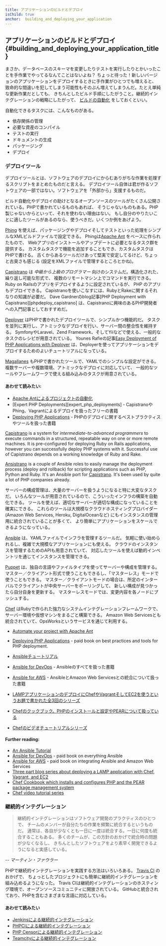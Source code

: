 ```yaml
---
title: アプリケーションのビルドとデプロイ
isChild: true
anchor:  building_and_deploying_your_application
---
```


## アプリケーションのビルドとデプロイ {#building_and_deploying_your_application_title}

まさか、データベースのスキーマを変更したりテストを実行したりとかいったことを手作業でやってるなんてことはないよね？
ちょっと待った！新しいバージョンのアプリケーションをデプロイするときに手作業がひとつでも増えると、
致命的な間違いを犯してしまう可能性もそのぶん増えてしまうんだ。たとえ単純な更新作業だとしても、
きちんとしたビルド手順にしたがうこと。継続的インテグレーションの戦略にしたがって、
[ビルドの自動化][buildautomation] をしておくといい。

自動化できるタスクには、こんなものがある。

* 依存関係の管理
* 必要な資産のコンパイル
* テストの実行
* ドキュメントの生成
* パッケージング
* デプロイ


### デプロイツール

デプロイツールとは、ソフトウェアのデプロイにからむありがちな作業を処理するスクリプトをまとめたものだと言える。
デプロイツール自体は君が作るソフトウェアの一部ではない。ソフトウェアを「外部から」支援するものだ。

ビルド自動化やデプロイの助けとなるオープンソースのツールがたくさん公開されている。PHPで書かれているものもあれば、
そうじゃないものもある。PHP製じゃないからといって、それを使わない理由はない。
もし自分のやりたいことに適したツールがあるのなら、使うべきだ。いくつか例をあげよう。

[Phing] を使えば、パッケージングやデプロイそしてテストといった処理をシンプルなXMLビルドファイルで設定できる。
Phingは[Apache Ant] をベースに作られたもので、
Webアプリのインストールやアップデートに必要となるタスク群を提供する。
カスタムタスクで機能を追加することもでき、カスタムタスクはPHPで書ける。
古くからあるツールだけあって堅実で安定してるけど、ちょっと古臭さも感じる
(設定をXMLファイルで管理するところとかね)。

[Capistrano] は
*中級から上級のプログラマー* 向けのシステムだ。構造化された、繰り返し可能な形式で、
複数のリモートマシン上でコマンドを実行できる。
Ruby on Railsのアプリをデプロイするように設定されているが、
PHP のアプリもデプロイできる。
Capistranoを使いこなすには、RubyとRakeに関するそれなりの知識が必要だ。
Dave Gardnerのblog記事[PHP Deployment with Capistrano][phpdeploy_capistrano]
は、Capistranoに興味のあるPHP開発者への入門記事としておすすめだ。

[Deployer] はPHPで書かれたデプロイツールで、シンプルかつ機能的だ。
タスクを並列に実行し、アトミックなデプロイを行い、サーバー間の整合性を維持する。
SymfonyやLaravel、Zend Framework、そしてYiiなどで使える、一般的なタスクのレシピが用意されている。
Younes Rafieの記事[Easy Deployment of PHP Applications with Deployer][phpdeploy_deployer]
は、Deployerを使ってアプリケーションをデプロイするためのよいチュートリアルになっている。

[Magallanes] もPHPで書かれたツールで、YAMLでのシンプルな設定ができる。
複数サーバーや複数環境、アトミックなデプロイに対応していて、
一般的なツールやフレームワークで使える組み込みのタスクが用意されている。

#### あわせて読みたい:

* [Apache Antによるプロジェクトの自動化][apache_ant_tutorial]
* [Expert PHP Deployments][expert_php_deployments] - CapistranoやPhing、Vagrantによるデプロイを扱ったフリーの書籍
* [Deploying PHP Applications][deploying_php_applications] - PHPのデプロイに関するベストプラクティスやツールを扱った書籍

[Capistrano] is a system for *intermediate-to-advanced programmers* to execute commands in a structured, repeatable way on one or more remote machines. It is pre-configured for deploying Ruby on Rails applications, however you can successfully deploy PHP systems with it. Successful use of Capistrano depends on a working knowledge of Ruby and Rake.

[Ansistrano] is a couple of Ansible roles to easily manage the deployment process (deploy and rollback) for scripting applications such as PHP, Python and Ruby. It's an Ansible port for [Capistrano]. It's been used by quite a lot of PHP companies already.

サーバーの構成管理は、大量のサーバーを扱うようになると特に大変なタスクだ。
いろんなツールが用意されているので、こういったインフラの構築を自動化できる。
ツールを使えば、適切なサーバーが適切な構成になっていることを確実にできる。
これらのツールは大規模なクラウドホスティングプロバイダー
(Amazon Web Services, Heroku, DigitalOceanなど)
にもインスタンスの管理用に統合されていることが多くて、
より簡単にアプリケーションをスケールできるようになっている。

[Ansible] は、YAMLファイルでインフラを管理するツールだ。
気軽に使い始められるし、複雑で大規模なアプリケーションにも使える。
クラウドのインスタンスを管理するためのAPIも用意されていて、
対応したツールを使えば動的インベントリを通じてインスタンスを管理できる。

[Puppet] は、独自の言語やファイルタイプを使ってサーバーや構成を管理する。
マスター／クライアント形式で使うこともできるし、「マスターレス」モードで使うこともできる。
マスター／クライアントモードの場合は、所定のインターバルでクライアントが中央サーバーをポーリングして、
新しい構成が見つかったら自分自身を更新する。
マスターレスモードでは、変更内容を各ノードにプッシュする。

[Chef] はRubyで作られた強力なシステムインテグレーションフレームワークで、
サーバー環境や仮想マシンをまるごと構築できる。
Amazon Web Servicesとも統合されていて、OpsWorksというサービスを通じて利用する。

* [Automate your project with Apache Ant][apache_ant_tutorial]
* [Deploying PHP Applications][deploying_php_applications] - paid book on best practices and tools for PHP deployment.

* [Ansibleチュートリアル][an_ansible_tutorial]
* [Ansible for DevOps][ansible_for_devops] - Ansibleのすべてを扱った書籍
* [Ansible for AWS][ansible_for_aws] - AnsibleとAmazon Web Servicesとの統合について扱った書籍
* [LAMPアプリケーションのデプロイにChefやVagrantそしてEC2を使うというお題で書かれた全3回のシリーズ][chef_vagrant_and_ec2]
* [Chefのクックブック。PHPのインストールと設定やPEARについて扱っている][Chef_cookbook]
* [Chefのビデオチュートリアルシリーズ][Chef_tutorial]

#### Further reading:

* [An Ansible Tutorial][an_ansible_tutorial]
* [Ansible for DevOps][ansible_for_devops] - paid book on everything Ansible
* [Ansible for AWS][ansible_for_aws] - paid book on integrating Ansible and Amazon Web Services
* [Three part blog series about deploying a LAMP application with Chef, Vagrant, and EC2][chef_vagrant_and_ec2]
* [Chef Cookbook which installs and configures PHP and the PEAR package management system][Chef_cookbook]
* [Chef video tutorial series][Chef_tutorial]

### 継続的インテグレーション

> 継続的インテグレーションはソフトウェア開発のプラクティスのひとつで、
> チームのメンバーが自分たちの作業を頻繁に統合するというものだ。
> 通常は、各自が少なくとも一日に一度は統合する。一日に何度も統合することもある。
> 多くのチームが、この方針のおかげで統合時の問題が少なくなるし、
> きちんとしたソフトウェアをより素早く開発できるようになると実感している。

*-- マーティン・ファウラー*

PHPで継続的インテグレーションを実践する方法はいろいろある。
[Travis CI] のおかげで、
ちょっとしたプロジェクトにも簡単に継続的インテグレーションを組み込めるようになった。
Travis CIは継続的インテグレーションのホスティング環境で、オープンソースコミュニティに開放されている。
GitHubと統合されており、PHPを含むさまざまな言語に対応している。

#### あわせて読みたい

* [Jenkinsによる継続的インテグレーション][Jenkins]
* [PHPCIによる継続的インテグレーション][PHPCI]
* [PHP Censorによる継続的インテグレーション][PHP Censor]
* [Teamcityによる継続的インテグレーション][Teamcity]

[buildautomation]: https://wikipedia.org/wiki/Build_automation
[Phing]: https://www.phing.info/
[Apache Ant]: https://ant.apache.org/
[Capistrano]: https://capistranorb.com/
[Ansistrano]: https://ansistrano.com
[phpdeploy_deployer]: https://www.sitepoint.com/deploying-php-applications-with-deployer/
[Chef]: https://www.chef.io/
[chef_vagrant_and_ec2]: https://web.archive.org/web/20190307220000/http://www.jasongrimes.org/2012/06/managing-lamp-environments-with-chef-vagrant-and-ec2-1-of-3/
[Chef_cookbook]: https://github.com/sous-chefs/php
[Chef_tutorial]: https://www.youtube.com/playlist?list=PL11cZfNdwNyNYcpntVe6js-prb80LBZuc
[apache_ant_tutorial]: https://code.tutsplus.com/tutorials/automate-your-projects-with-apache-ant--net-18595
[Travis CI]: https://www.travis-ci.com/
[Jenkins]: https://jenkins.io/
[PHPCI]: https://github.com/dancryer/phpci
[PHP Censor]: https://github.com/php-censor/php-censor
[Teamcity]: https://www.jetbrains.com/teamcity/
[Deployer]: https://deployer.org/
[Magallanes]: https://www.magephp.com/
[deploying_php_applications]: https://deployingphpapplications.com/
[Ansible]: https://www.ansible.com/
[Puppet]: https://puppet.com/
[ansible_for_devops]: https://leanpub.com/ansible-for-devops
[ansible_for_aws]: https://leanpub.com/ansible-for-aws
[an_ansible_tutorial]: https://serversforhackers.com/an-ansible-tutorial

